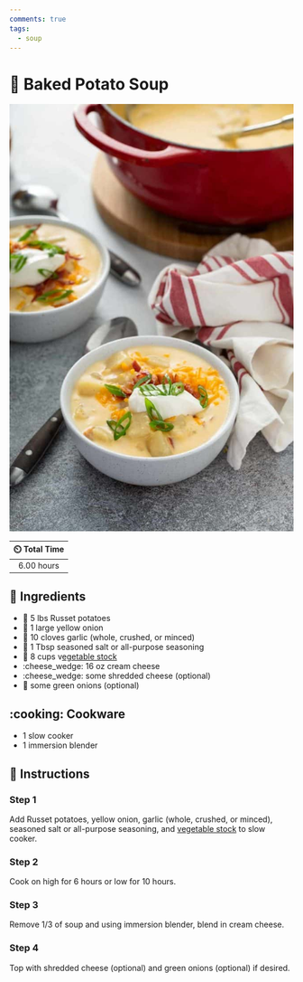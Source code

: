 ```yaml
---
comments: true
tags:
  - soup
---
```

# :potato: Baked Potato Soup

![Baked Potato Soup](../assets/images/baked-potato-soup.jpg)

| :timer_clock: Total Time |
|:-----------------------: |
| 6.00 hours |

## :salt: Ingredients

- :potato: 5 lbs Russet potatoes
- :onion: 1 large yellow onion
- :garlic: 10 cloves garlic (whole, crushed, or minced)
- :salt: 1 Tbsp seasoned salt or all-purpose seasoning
- :stew: 8 cups v[egetable stock][1]
- :cheese_wedge: 16 oz cream cheese
- :cheese_wedge: some shredded cheese (optional)
- :seedling: some green onions (optional)

## :cooking: Cookware

- 1 slow cooker
- 1 immersion blender

## :pencil: Instructions

### Step 1

Add Russet potatoes, yellow onion, garlic (whole, crushed, or minced), seasoned salt or all-purpose seasoning, and
[vegetable stock][1] to slow cooker.

### Step 2

Cook on high for 6 hours or low for 10 hours.

### Step 3

Remove 1/3 of soup and using immersion blender, blend in cream cheese.

### Step 4

Top with shredded cheese (optional) and green onions (optional) if desired.

[1]: <../ingredients/vegetable-broth.md>
